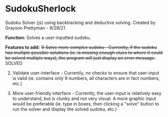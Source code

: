# SudokuSherlock
Sudoku Solver (js) using backtracking and deductive solving.
Created by Grayson Prettyman - 9/28/21



**Function:** Solves a user-inputted sudoku.


**Features to add:**
~~1) Solve more complex sudoku - Currently, if the sudoku has multiple possible solutions (ie. is missing enough clues to where it could be solved multiple ways), the program will just display an error message.~~  SOLVED

2) Validate user-interface - Currently, no checks to ensure that user-input is valid (ie. contains only 9 numbers, all characters are in fact numbers, etc.)

3) More user-friendly interface - Currently, the user-input is relatively easy to understand, but is clunky and not very visual. A more graphic input would be preferable (ie. type in boxes, then clicking a "solve" button to run the solver and display the solved sudoku, etc.)

